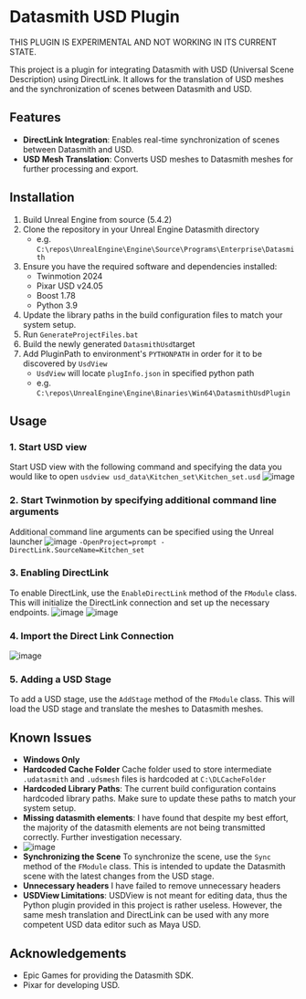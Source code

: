 # Datasmith USD Plugin
THIS PLUGIN IS EXPERIMENTAL AND NOT WORKING IN ITS CURRENT STATE.

This project is a plugin for integrating Datasmith with USD (Universal Scene Description) using DirectLink. It allows for the translation of USD meshes and the synchronization of scenes between Datasmith and USD.

## Features

- **DirectLink Integration**: Enables real-time synchronization of scenes between Datasmith and USD.
- **USD Mesh Translation**: Converts USD meshes to Datasmith meshes for further processing and export.

## Installation
1. Build Unreal Engine from source (5.4.2)
3. Clone the repository in your Unreal Engine Datasmith directory
   - e.g. `C:\repos\UnrealEngine\Engine\Source\Programs\Enterprise\Datasmith`
4. Ensure you have the required software and dependencies installed:
   - Twinmotion 2024
   - Pixar USD v24.05
   - Boost 1.78
   - Python 3.9
4. Update the library paths in the build configuration files to match your system setup.
5. Run `GenerateProjectFiles.bat`
7. Build the newly generated `DatasmithUsd`target
8. Add PluginPath to environment's `PYTHONPATH` in order for it to be discovered by `UsdView`
   - `UsdView` will locate `plugInfo.json` in specified python path
   - e.g. `C:\repos\UnrealEngine\Engine\Binaries\Win64\DatasmithUsdPlugin`

## Usage

### 1. Start USD view
Start USD view with the following command and specifying the data you would like to open
`usdview usd_data\Kitchen_set\Kitchen_set.usd`
![image](https://github.com/perrauo/datasmith-usd/assets/24371247/c0947cf8-bc78-4b46-8625-c415adb6df56)

### 2. Start Twinmotion by specifying additional command line arguments
Additional command line arguments can be specified using the Unreal launcher
![image](https://github.com/perrauo/datasmith-usd/assets/24371247/381c5bb2-c635-4e84-9946-4697f949912f)
`-OpenProject=prompt -DirectLink.SourceName=Kitchen_set`

### 3. Enabling DirectLink
To enable DirectLink, use the `EnableDirectLink` method of the `FModule` class. This will initialize the DirectLink connection and set up the necessary endpoints.
![image](https://github.com/perrauo/datasmith-usd/assets/24371247/feacd806-bd70-42ee-b209-666daac007fa)
![image](https://github.com/perrauo/datasmith-usd/assets/24371247/ce910db3-4391-4ee5-b808-58c386338b2a)

### 4. Import the Direct Link Connection
![image](https://github.com/perrauo/datasmith-usd/assets/24371247/1ed2653d-649f-4441-b866-3c1c94791f5d)

### 5. Adding a USD Stage
To add a USD stage, use the `AddStage` method of the `FModule` class. This will load the USD stage and translate the meshes to Datasmith meshes.

## Known Issues
- **Windows Only**
- **Hardcoded Cache Folder** Cache folder used to store intermediate `.udatasmith` and `.udsmesh` files is hardcoded at `C:\DLCacheFolder`
- **Hardcoded Library Paths**: The current build configuration contains hardcoded library paths. Make sure to update these paths to match your system setup.
- **Missing datasmith elements**: I have found that despite my best effort, the majority of the datasmith elements are not being transmitted correctly. Further investigation necessary.
- ![image](https://github.com/perrauo/datasmith-usd/assets/24371247/8a355349-a4dc-47de-9e81-6a86a249d38c)
- **Synchronizing the Scene** To synchronize the scene, use the `Sync` method of the `FModule` class. This is intended to update the Datasmith scene with the latest changes from the USD stage.
- **Unnecessary headers** I have failed to remove unnecessary headers
- **USDView Limitations**: USDView is not meant for editing data, thus the Python plugin provided in this project is rather useless. However, the same mesh translation and DirectLink can be used with any more competent USD data editor such as Maya USD.

## Acknowledgements

- Epic Games for providing the Datasmith SDK.
- Pixar for developing USD.

